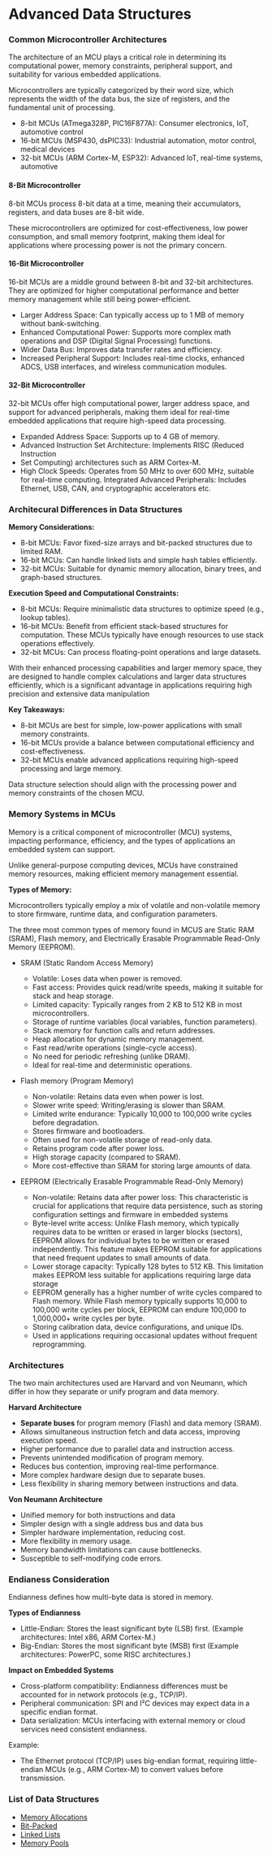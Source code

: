 # Advanced Data Structures

### Common Microcontroller Architectures

The architecture of an MCU plays a critical role in determining its
computational power, memory constraints, peripheral support, and suitability for
various embedded applications.

Microcontrollers are typically categorized by their word size, which represents
the width of the data bus, the size of registers, and the fundamental unit of
processing.

- 8-bit MCUs (ATmega328P, PIC16F877A): Consumer electronics, IoT, automotive control
- 16-bit MCUs (MSP430, dsPIC33): Industrial automation, motor control, medical devices
- 32-bit MCUs (ARM Cortex-M, ESP32): Advanced loT, real-time systems, automotive

#### 8-Bit Microcontroller

8-bit MCUs process 8-bit data at a time, meaning their accumulators, registers,
and data buses are 8-bit wide.

These microcontrollers are optimized for cost-effectiveness, low power
consumption, and small memory footprint, making them ideal for applications
where processing power is not the primary concern.

#### 16-Bit Microcontroller

16-bit MCUs are a middle ground between 8-bit and 32-bit architectures. They are
optimized for higher computational performance and better memory management
while still being power-efficient.

- Larger Address Space: Can typically access up to 1 MB of memory without bank-switching.
- Enhanced Computational Power: Supports more complex math operations and DSP
(Digital Signal Processing) functions.
- Wider Data Bus: Improves data transfer rates and efficiency.
- Increased Peripheral Support: Includes real-time clocks, enhanced ADCS, USB
interfaces, and wireless communication modules.

#### 32-Bit Microcontroller

32-bit MCUs offer high computational power, larger address space, and support
for advanced peripherals, making them ideal for real-time embedded applications
that require high-speed data processing.

- Expanded Address Space: Supports up to 4 GB of memory.
- Advanced Instruction Set Architecture: Implements RISC (Reduced Instruction
- Set Computing) architectures such as ARM Cortex-M.
- High Clock Speeds: Operates from 50 MHz to over 600 MHz, suitable for
real-time computing. Integrated Advanced Peripherals: Includes Ethernet, USB,
CAN, and cryptographic accelerators etc.

### Architecural Differences in Data Structures

**Memory Considerations:**

- 8-bit MCUs: Favor fixed-size arrays and bit-packed structures due to limited
RAM.
- 16-bit MCUs: Can handle linked lists and simple hash tables efficiently.
- 32-bit MCUs: Suitable for dynamic memory allocation, binary trees, and
graph-based structures.

**Execution Speed and Computational Constraints:**

- 8-bit MCUs: Require minimalistic data structures to optimize speed (e.g.,
lookup tables).
- 16-bit MCUs: Benefit from efficient stack-based structures for computation.
These MCUs typically have enough resources to use stack operations effectively.
- 32-bit MCUs: Can process floating-point operations and large datasets.

With their enhanced processing capabilities and larger memory space, they are
designed to handle complex calculations and larger data structures efficiently,
which is a significant advantage in applications requiring high precision and
extensive data manipulation

**Key Takeaways:**

- 8-bit MCUs are best for simple, low-power applications with small memory constraints.
- 16-bit MCUs provide a balance between computational efficiency and cost-effectiveness.
- 32-bit MCUs enable advanced applications requiring high-speed processing and large memory.

Data structure selection should align with the processing power and memory
constraints of the chosen MCU.

### Memory Systems in MCUs

Memory is a critical component of microcontroller (MCU) systems, impacting
performance, efficiency, and the types of applications an embedded system can
support.

Unlike general-purpose computing devices, MCUs have constrained memory
resources, making efficient memory management essential.

**Types of Memory:**

Microcontrollers typically employ a mix of volatile and non-volatile memory to
store firmware, runtime data, and configuration parameters.

The three most common types of memory found in MCUS are Static RAM (SRAM), Flash
memory, and Electrically Erasable Programmable Read-Only Memory (EEPROM).

- SRAM (Static Random Access Memory)
    - Volatile: Loses data when power is removed.
    - Fast access: Provides quick read/write speeds, making it suitable for
    stack and heap storage.
    - Limited capacity: Typically ranges from 2 KB to 512 KB in most
    microcontrollers.
    - Storage of runtime variables (local variables, function parameters).
    - Stack memory for function calls and return addresses.
    - Heap allocation for dynamic memory management.
    - Fast read/write operations (single-cycle access).
    - No need for periodic refreshing (unlike DRAM).
    - Ideal for real-time and deterministic operations.

- Flash memory (Program Memory)
    - Non-volatile: Retains data even when power is lost.
    - Slower write speed: Writing/erasing is slower than SRAM.
    - Limited write endurance: Typically 10,000 to 100,000 write cycles before
    degradation.
    - Stores firmware and bootloaders.
    - Often used for non-volatile storage of read-only data.
    - Retains program code after power loss.
    - High storage capacity (compared to SRAM).
    - More cost-effective than SRAM for storing large amounts of data.

- EEPROM (Electrically Erasable Programmable Read-Only Memory)
    - Non-volatile: Retains data after power loss: This characteristic is
    crucial for applications that require data persistence, such as storing
    configuration settings and firmware in embedded systems
    - Byte-level write access: Unlike Flash memory, which typically requires
    data to be written or erased in larger blocks (sectors), EEPROM allows for
    individual bytes to be written or erased independently. This feature makes
    EEPROM suitable for applications that need frequent updates to small amounts
    of data.
    - Lower storage capacity: Typically 128 bytes to 512 KB.  This limitation
    makes EEPROM less suitable for applications requiring large data storage
    - EEPROM generally has a higher number of write cycles compared to Flash
    memory. While Flash memory typically supports 10,000 to 100,000 write cycles
    per block, EEPROM can endure 100,000 to 1,000,000+ write cycles per byte.
    - Storing calibration data, device configurations, and unique IDs.
    - Used in applications requiring occasional updates without frequent reprogramming.

### Architectures

The two main architectures used are Harvard and von Neumann, which differ in how
they separate or unify program and data memory.

**Harvard Architecture**

- **Separate buses** for program memory (Flash) and data memory (SRAM).
- Allows simultaneous instruction fetch and data access, improving execution
speed.
- Higher performance due to parallel data and instruction access.
- Prevents unintended modification of program memory.
- Reduces bus contention, improving real-time performance.
- More complex hardware design due to separate buses.
- Less flexibility in sharing memory between instructions and data.

**Von Neumann Architecture**

- Unified memory for both instructions and data
- Simpler design with a single address bus and data bus
- Simpler hardware implementation, reducing cost.
- More flexibility in memory usage.
- Memory bandwidth limitations can cause bottlenecks.
- Susceptible to self-modifying code errors.

###  Endianess Consideration

Endianness defines how multi-byte data is stored in memory.

**Types of Endianness**

- Little-Endian: Stores the least significant byte (LSB) first. (Example
architectures: Intel x86, ARM Cortex-M.)
- Big-Endian: Stores the most significant byte (MSB) first (Example
architectures: PowerPC, some RISC architectures.)

**Impact on Embedded Systems**

- Cross-platform compatibility: Endianness differences must be accounted for in
network protocols (e.g., TCP/IP).
- Peripheral communication: SPI and I²C devices may expect data in a specific
endian format.
- Data serialization: MCUs interfacing with external memory or cloud services
need consistent endianness.

Example: 

- The Ethernet protocol (TCP/IP) uses big-endian format, requiring little-endian
MCUs (e.g., ARM Cortex-M) to convert values before transmission.


### List of Data Structures

- [Memory Allocations](memory)
- [Bit-Packed](bit_packed/)
- [Linked Lists](linked/)
- [Memory Pools](pools/)